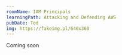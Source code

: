 ```yaml
---
roomName: IAM Principals
learningPath: Attacking and Defending AWS
pubDate: Tod
img: https://fakeimg.pl/640x360
---
```


Coming soon
